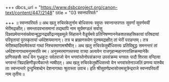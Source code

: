 +++
dbcs_url = "https://www.dsbcproject.org/canon-text/content/447/2148"
title = "03 स्वप्नपरिवर्तः"

+++
॥ स्वप्नपरिवर्तः॥ 
अथ खलु रुचिरकेतुर्नाम बोधिसत्त्वः स्वुप्तः स्वप्नान्तरगतः सुवर्णां सुवर्णमयीं भेरीमद्राक्षीत्। समन्तादवभासमानां तद्यथापि नाम सूर्यमण्डलं सर्वासु दिक्ष्वप्रमेयानसंख्येयान्बुद्धानद्राक्षीद्रत्नवृक्षमूले सिंहासने वैडूर्यमये प्रतिनिषण्णाननेकशतसहस्रिकायां परिषदायां परिवृतायां पुरस्कृतायां धर्मदेशयमानान्। तत्र च ब्राह्मणरूपेण पुरुषमद्राक्षीत् तां भेरीं पराहन्तम्। तत्र भेरीशब्दादिमामेवंरूपां गाथां निश्चरमाणामश्रौषीत्। 
अथ खलु रुचिरकेतुर्बोधिसत्त्वः प्रतिविबुद्धः समनन्तरं तां धर्मदेशनागाथामनुस्मरति स्म। अनुस्मरमाणस्तस्या रात्र्या अत्ययेन राजगृहान्महानगरान्निष्क्रम्यानेकैः प्राणिसहस्रैः सार्धं येन गृध्रकूटः पर्वतराजो येन भगवांस्तेनोपसंक्रान्त उपसंक्रम्य भगवतः पादौ शिरसा वन्दित्वा भगवन्तं त्रिप्रदक्षिणीकृत्यैकान्ते न्यषीदत्। 
अथ खलु रुचिरकेतुर्बोधिसत्त्वो येन भगवांस्तेनाञ्जलिं प्रणम्य याश्चैव ताः स्वप्नान्तरे दुन्दुभिशब्देन देशनागाथाः श्रुतास्ता उवाच। 
इति श्रीसुवर्णप्रभासोत्तमसूत्रेन्द्रराजे 
स्वप्नपरिवर्तो नाम तृतीयः॥
